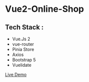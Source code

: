 # Vue2-Online-Shop

## Tech Stack :
- Vue.Js 2
- vue-router
- Pinia Store
- Axios
- Bootstrap 5
- Vuelidate

[Live Demo](https://youssefstore.netlify.app/)